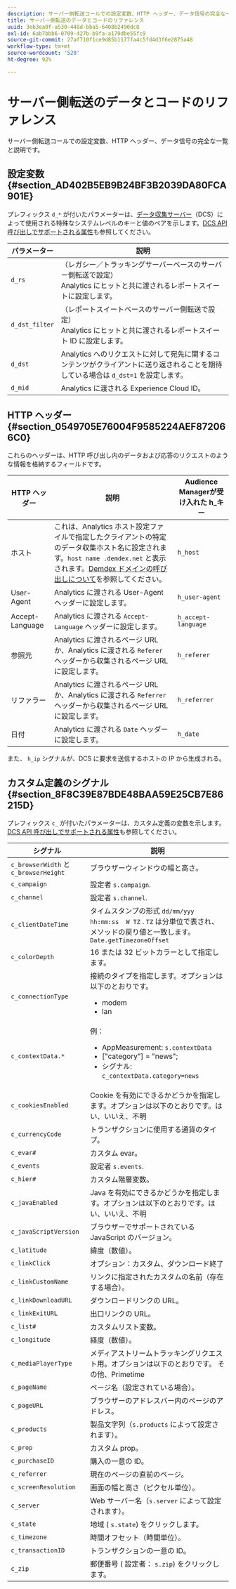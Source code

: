 ```yaml
---
description: サーバー側転送コールでの設定変数、HTTP ヘッダー、データ信号の完全な一覧と説明です。
title: サーバー側転送のデータとコードのリファレンス
uuid: 3eb3ea0f-a530-448d-bba5-6408b2490dc8
exl-id: 6ab7bbb6-0709-427b-b9fa-a179dbe55fc9
source-git-commit: 27af710f1ce9d85b1177fa4c5fd4d3f6e2875a48
workflow-type: tm+mt
source-wordcount: '520'
ht-degree: 92%

---
```


# サーバー側転送のデータとコードのリファレンス

サーバー側転送コールでの設定変数、HTTP ヘッダー、データ信号の完全な一覧と説明です。

## 設定変数 {#section_AD402B5EB9B24BF3B2039DA80FCA901E}

プレフィックス `d_*` が付いたパラメーターは、[データ収集サーバー](https://experienceleague.adobe.com/docs/audience-manager/user-guide/reference/system-components/components-data-collection.html?lang=ja)（DCS）によって使用される特殊なシステムレベルのキーと値のペアを示します。[DCS API 呼び出しでサポートされる属性](https://experienceleague.adobe.com/docs/audience-manager/user-guide/api-and-sdk-code/dcs/dcs-api-reference/dcs-keys.html?lang=ja)も参照してください。

| パラメーター | 説明 |
|--- |--- |
| `d_rs` | （レガシー／トラッキングサーバーベースのサーバー側転送で設定）<br>Analytics にヒットと共に渡されるレポートスイートに設定します。 |
| `d_dst_filter` | （レポートスイートベースのサーバー側転送で設定）<br>Analytics にヒットと共に渡されるレポートスイート ID に設定します。 |
| `d_dst` | Analytics へのリクエストに対して宛先に関するコンテンツがクライアントに送り返されることを期待している場合は `d_dst=1` を設定します。<br> |
| `d_mid` | Analytics に渡される Experience Cloud ID。 |

## HTTP ヘッダー {#section_0549705E76004F9585224AEF872066C0}

これらのヘッダーは、HTTP 呼び出し内のデータおよび応答のリクエストのような情報を格納するフィールドです。

| HTTP ヘッダー | 説明 | Audience Managerが受け入れた h_キー |
| --- | --- | --- |
| ホスト | これは、Analytics ホスト設定ファイルで指定したクライアントの特定のデータ収集ホスト名に設定されます。`host name .demdex.net` と表示されます。[Demdex ドメインの呼び出しについて](https://experienceleague.adobe.com/docs/audience-manager/user-guide/reference/demdex-calls.html?lang=ja)を参照してください。 | `h_host` |
| User-Agent | Analytics に渡される User-Agent ヘッダーに設定します。 | `h_user-agent` |
| Accept-Language | Analytics に渡される `Accept-Language` ヘッダーに設定します。 | `h_accept-language` |
| 参照元 | Analytics に渡されるページ URL か、Analytics に渡される `Referer` ヘッダーから収集されるページ URL に設定します。 | `h_referer` |
| リファラー | Analytics に渡されるページ URL か、Analytics に渡される `Referrer` ヘッダーから収集されるページ URL に設定します。 | `h_referrer` |
| 日付 | Analytics に渡される `Date` ヘッダーに設定します。 | `h_date` |

また、 `h_ip` シグナルが、DCS に要求を送信するホストの IP から生成される。

## カスタム定義のシグナル {#section_8F8C39E87BDE48BAA59E25CB7E86215D}

プレフィックス `c_` が付いたパラメーターは、カスタム定義の変数を示します。[DCS API 呼び出しでサポートされる属性](https://experienceleague.adobe.com/docs/audience-manager/user-guide/api-and-sdk-code/dcs/dcs-api-reference/dcs-keys.html)も参照してください。

| シグナル | 説明 |
| --- |--- |
| `c_browserWidth`  と `c_browserHeight` | ブラウザーウィンドウの幅と高さ。 |
| `c_campaign` | 設定者 `s.campaign`. |
| `c_channel` | 設定者 `s.channel`. |
| `c_clientDateTime` | タイムスタンプの形式 `dd/mm/yyy hh:mm:ss  W TZ` . `TZ` は分単位で表され、 メソッドの戻り値と一致します。`Date.getTimezoneOffset` |
| `c_colorDepth` | 16 または 32 ビットカラーとして指定します。 |
| `c_connectionType` | 接続のタイプを指定します。オプションは以下のとおりです。<ul><li>modem</li><li>lan</li></ul> |
| `c_contextData.*` | 例：<ul><li>AppMeasurement: `s.contextData`</li><li>[&quot;category&quot;] = &quot;news&quot;;</li><li>シグナル: `c_contextData.category=news`</li></ul> |
| `c_cookiesEnabled` | Cookie を有効にできるかどうかを指定します。オプションは以下のとおりです。はい、いいえ、不明 |
| `c_currencyCode` | トランザクションに使用する通貨のタイプ。 |
| `c_evar#` | カスタム evar。 |
| `c_events` | 設定者 `s.events`. |
| `c_hier#` | カスタム階層変数。 |
| `c_javaEnabled` | Java を有効にできるかどうかを指定します。オプションは以下のとおりです。はい、いいえ、不明 |
| `c_javaScriptVersion` | ブラウザーでサポートされている JavaScript のバージョン。 |
| `c_latitude` | 緯度（数値）。 |
| `c_linkClick` | オプション：カスタム、ダウンロード終了 |
| `c_linkCustomName` | リンクに指定されたカスタムの名前（存在する場合）。 |
| `c_linkDownloadURL` | ダウンロードリンクの URL。 |
| `c_linkExitURL` | 出口リンクの URL。 |
| `c_list#` | カスタムリスト変数。 |
| `c_longitude` | 経度（数値）。 |
| `c_mediaPlayerType` | メディアストリームトラッキングリクエスト用。オプションは以下のとおりです。        その他、Primetime |
| `c_pageName` | ページ名（設定されている場合）。 |
| `c_pageURL` | ブラウザーのアドレスバー内のページのアドレス。 |
| `c_products` | 製品文字列（`s.products` によって設定されます）。 |
| `c_prop` | カスタム prop。 |
| `c_purchaseID` | 購入の一意の ID。 |
| `c_referrer` | 現在のページの直前のページ。 |
| `c_screenResolution` | 画面の幅と高さ（ピクセル単位）。 |
| `c_server` | Web サーバー名（`s.server` によって設定されます）。 |
| `c_state` | 地域 ( `s.state`) をクリックします。 |
| `c_timezone` | 時間オフセット（時間単位）。 |
| `c_transactionID` | トランザクションの一意の ID。 |
| `c_zip` | 郵便番号 ( 設定者： `s.zip`) をクリックします。 |
